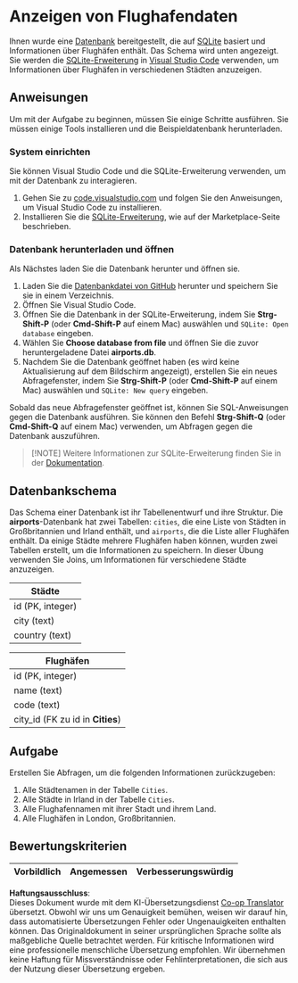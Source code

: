 <!--
CO_OP_TRANSLATOR_METADATA:
{
  "original_hash": "2f2d7693f28e4b2675f275e489dc5aac",
  "translation_date": "2025-08-24T20:56:15+00:00",
  "source_file": "2-Working-With-Data/05-relational-databases/assignment.md",
  "language_code": "de"
}
-->
# Anzeigen von Flughafendaten

Ihnen wurde eine [Datenbank](https://raw.githubusercontent.com/Microsoft/Data-Science-For-Beginners/main/2-Working-With-Data/05-relational-databases/airports.db) bereitgestellt, die auf [SQLite](https://sqlite.org/index.html) basiert und Informationen über Flughäfen enthält. Das Schema wird unten angezeigt. Sie werden die [SQLite-Erweiterung](https://marketplace.visualstudio.com/items?itemName=alexcvzz.vscode-sqlite&WT.mc_id=academic-77958-bethanycheum) in [Visual Studio Code](https://code.visualstudio.com?WT.mc_id=academic-77958-bethanycheum) verwenden, um Informationen über Flughäfen in verschiedenen Städten anzuzeigen.

## Anweisungen

Um mit der Aufgabe zu beginnen, müssen Sie einige Schritte ausführen. Sie müssen einige Tools installieren und die Beispieldatenbank herunterladen.

### System einrichten

Sie können Visual Studio Code und die SQLite-Erweiterung verwenden, um mit der Datenbank zu interagieren.

1. Gehen Sie zu [code.visualstudio.com](https://code.visualstudio.com?WT.mc_id=academic-77958-bethanycheum) und folgen Sie den Anweisungen, um Visual Studio Code zu installieren.
1. Installieren Sie die [SQLite-Erweiterung](https://marketplace.visualstudio.com/items?itemName=alexcvzz.vscode-sqlite&WT.mc_id=academic-77958-bethanycheum), wie auf der Marketplace-Seite beschrieben.

### Datenbank herunterladen und öffnen

Als Nächstes laden Sie die Datenbank herunter und öffnen sie.

1. Laden Sie die [Datenbankdatei von GitHub](https://raw.githubusercontent.com/Microsoft/Data-Science-For-Beginners/main/2-Working-With-Data/05-relational-databases/airports.db) herunter und speichern Sie sie in einem Verzeichnis.
1. Öffnen Sie Visual Studio Code.
1. Öffnen Sie die Datenbank in der SQLite-Erweiterung, indem Sie **Strg-Shift-P** (oder **Cmd-Shift-P** auf einem Mac) auswählen und `SQLite: Open database` eingeben.
1. Wählen Sie **Choose database from file** und öffnen Sie die zuvor heruntergeladene Datei **airports.db**.
1. Nachdem Sie die Datenbank geöffnet haben (es wird keine Aktualisierung auf dem Bildschirm angezeigt), erstellen Sie ein neues Abfragefenster, indem Sie **Strg-Shift-P** (oder **Cmd-Shift-P** auf einem Mac) auswählen und `SQLite: New query` eingeben.

Sobald das neue Abfragefenster geöffnet ist, können Sie SQL-Anweisungen gegen die Datenbank ausführen. Sie können den Befehl **Strg-Shift-Q** (oder **Cmd-Shift-Q** auf einem Mac) verwenden, um Abfragen gegen die Datenbank auszuführen.

> [!NOTE] Weitere Informationen zur SQLite-Erweiterung finden Sie in der [Dokumentation](https://marketplace.visualstudio.com/items?itemName=alexcvzz.vscode-sqlite&WT.mc_id=academic-77958-bethanycheum).

## Datenbankschema

Das Schema einer Datenbank ist ihr Tabellenentwurf und ihre Struktur. Die **airports**-Datenbank hat zwei Tabellen: `cities`, die eine Liste von Städten in Großbritannien und Irland enthält, und `airports`, die die Liste aller Flughäfen enthält. Da einige Städte mehrere Flughäfen haben können, wurden zwei Tabellen erstellt, um die Informationen zu speichern. In dieser Übung verwenden Sie Joins, um Informationen für verschiedene Städte anzuzeigen.

| Städte            |
| ----------------- |
| id (PK, integer)  |
| city (text)       |
| country (text)    |

| Flughäfen                        |
| -------------------------------- |
| id (PK, integer)                 |
| name (text)                      |
| code (text)                      |
| city_id (FK zu id in **Cities**) |

## Aufgabe

Erstellen Sie Abfragen, um die folgenden Informationen zurückzugeben:

1. Alle Städtenamen in der Tabelle `Cities`.
1. Alle Städte in Irland in der Tabelle `Cities`.
1. Alle Flughafennamen mit ihrer Stadt und ihrem Land.
1. Alle Flughäfen in London, Großbritannien.

## Bewertungskriterien

| Vorbildlich | Angemessen | Verbesserungswürdig |
| ----------- | ---------- | ------------------- |

**Haftungsausschluss**:  
Dieses Dokument wurde mit dem KI-Übersetzungsdienst [Co-op Translator](https://github.com/Azure/co-op-translator) übersetzt. Obwohl wir uns um Genauigkeit bemühen, weisen wir darauf hin, dass automatisierte Übersetzungen Fehler oder Ungenauigkeiten enthalten können. Das Originaldokument in seiner ursprünglichen Sprache sollte als maßgebliche Quelle betrachtet werden. Für kritische Informationen wird eine professionelle menschliche Übersetzung empfohlen. Wir übernehmen keine Haftung für Missverständnisse oder Fehlinterpretationen, die sich aus der Nutzung dieser Übersetzung ergeben.
